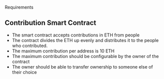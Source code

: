 Requirements

## Contribution Smart Contract

- The smart contract accepts contributions in ETH from people<br>
- The contract divides the ETH up evenly and distributes it to the people who contributed.<br>
- The maximum contribution per address is 10 ETH<br>
- The maximum contribution should be configurable by the owner of the contract<br>
- The owner should be able to transfer ownership to someone else of their choice
